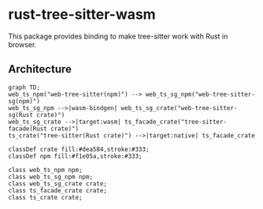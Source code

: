 # rust-tree-sitter-wasm

This package provides binding to make tree-sitter work with Rust in browser.

## Architecture

```mermaid
graph TD;
web_ts_npm("web-tree-sitter(npm)") --> web_ts_sg_npm("web-tree-sitter-sg(npm)")
web_ts_sg_npm -->|wasm-bindgen| web_ts_sg_crate("web-tree-sitter-sg(Rust crate)")
web_ts_sg_crate -->|target:wasm| ts_facade_crate("tree-sitter-facade(Rust crate)")
ts_crate("tree-sitter(Rust crate)") -->|target:native| ts_facade_crate

classDef crate fill:#dea584,stroke:#333;
classDef npm fill:#f1e05a,stroke:#333;

class web_ts_npm npm;
class web_ts_sg_npm npm;
class web_ts_sg_crate crate;
class ts_facade_crate crate;
class ts_crate crate;
```
